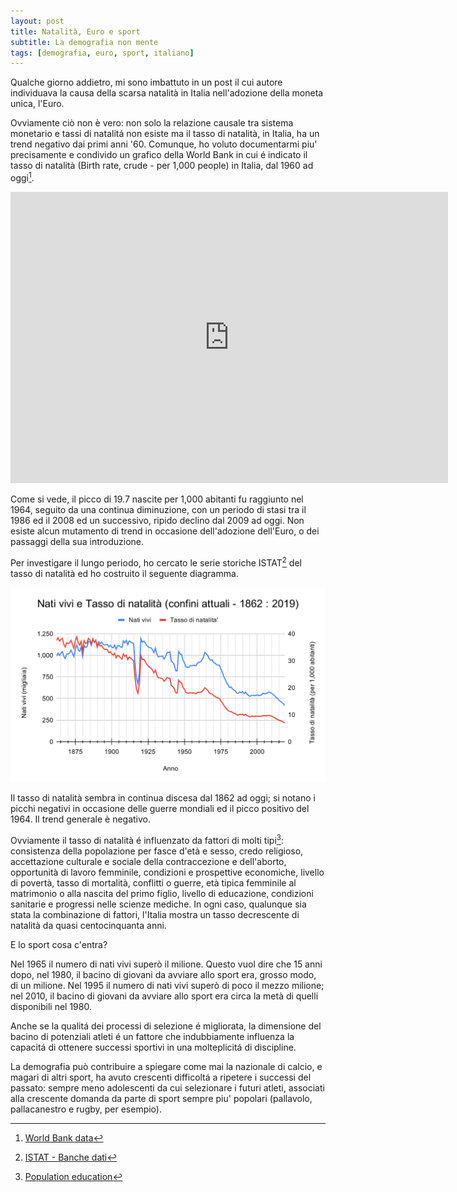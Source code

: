 ```yaml
---
layout: post
title: Natalità, Euro e sport 
subtitle: La demografia non mente
tags: [demografia, euro, sport, italiano]
---
```


Qualche giorno addietro, mi sono imbattuto in un post il cui autore individuava la causa della scarsa natalità in Italia nell'adozione della moneta unica, l'Euro.

Ovviamente ciò non è vero: non solo la relazione causale tra sistema monetario e tassi di natalitá non esiste ma il tasso di natalità, in Italia, ha un trend negativo dai primi anni '60. Comunque, ho voluto documentarmi piu' precisamente e condivido un grafico della World Bank in cui é indicato il tasso di natalità (Birth rate, crude - per 1,000 people) in Italia, dal 1960 ad oggi[^1].

<iframe src="https://data.worldbank.org/share/widget?indicators=SP.DYN.CBRT.IN&locations=IT" width='700' height='466' frameBorder='0' scrolling="no" ></iframe>


Come si vede, il picco di 19.7 nascite per 1,000 abitanti fu raggiunto nel 1964, seguito da una continua diminuzione, con un periodo di stasi tra il 1986 ed il 2008 ed un successivo, ripido declino dal 2009 ad oggi. Non esiste alcun mutamento di trend in occasione dell'adozione dell'Euro, o dei passaggi della sua introduzione.

Per investigare il lungo periodo, ho cercato le serie storiche ISTAT[^2] del tasso di natalità ed ho costruito il seguente diagramma.

![](/images/ita_dem_1862_2019.svg)

Il tasso di natalità sembra in continua discesa dal 1862 ad oggi; si notano i picchi negativi in occasione delle guerre mondiali ed il picco positivo del 1964. Il trend generale è negativo.

Ovviamente il tasso di natalità é influenzato da fattori di molti tipi[^3]: consistenza della popolazione per fasce d'età e sesso, credo religioso, accettazione culturale e sociale della contraccezione e dell'aborto, opportunità di lavoro femminile, condizioni e prospettive economiche, livello di povertà, tasso di mortalità, conflitti o guerre, età tipica femminile al matrimonio o alla nascita del primo figlio, livello di educazione, condizioni sanitarie e progressi nelle scienze mediche. In ogni caso, qualunque sia stata la combinazione di fattori, l'Italia mostra un tasso decrescente di natalità da quasi centocinquanta anni.

E lo sport cosa c'entra?

Nel 1965 il numero di nati vivi superò il milione. Questo vuol dire che 15 anni dopo, nel 1980, il bacino di giovani da avviare allo sport era, grosso modo, di un milione. Nel 1995 il numero di nati vivi superò di poco il mezzo milione; nel 2010, il bacino di giovani da avviare allo sport era circa la metà di quelli disponibili nel 1980.

Anche se la qualitá dei processi di selezione é migliorata, la dimensione del bacino di potenziali atleti é un fattore che indubbiamente influenza la capacitá di ottenere successi sportivi in una molteplicitá di discipline.

La demografia può contribuire a spiegare come mai la nazionale di calcio, e magari di altri sport, ha avuto crescenti difficoltá a ripetere i successi del passato: sempre meno adolescenti da cui selezionare i futuri atleti, associati alla crescente domanda da parte di sport sempre piu' popolari (pallavolo, pallacanestro e rugby, per esempio).




[^1]: [World Bank data](https://data.worldbank.org/indicator/SP.DYN.CBRT.IN?locations=IT)
[^2]: [ISTAT - Banche dati](https://www.istat.it/it/dati-analisi-e-prodotti/banche-dati)
[^3]: [Population education](https://populationeducation.org/what-factors-affect-the-total-fertility-rate-or-tfr/)
